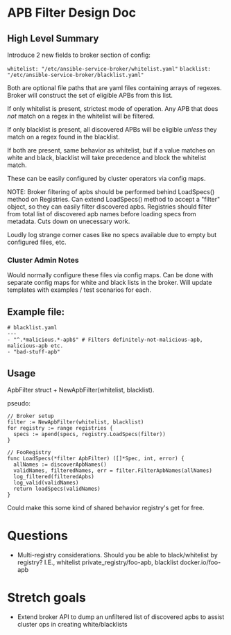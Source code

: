 # APB Filter Design Doc

## High Level Summary

Introduce 2 new fields to broker section of config:

`whitelist: "/etc/ansible-service-broker/whitelist.yaml"`
`blacklist: "/etc/ansible-service-broker/blacklist.yaml"`

Both are optional file paths that are yaml files containing arrays
of regexes. Broker will construct the set of eligible APBs from this list.

If only whitelist is present, strictest mode of operation. Any APB that does *not*
match on a regex in the whitelist will be filtered.

If only blacklist is present, all discovered APBs will be eligible *unless*
they match on a regex found in the blacklist.

If both are present, same behavior as whitelist, but if a value matches on white
and black, blacklist will take precedence and block the whitelist match.

These can be easily configured by cluster operators via config maps.

NOTE: Broker filtering of apbs should be performed behind LoadSpecs() method
on Registries. Can extend LoadSpecs() method to accept a "filter" object,
so they can easily filter discovered apbs. Registries should filter from
total list of discovered apb names before loading specs from metadata. Cuts
down on unecessary work.

Loudly log strange corner cases like no specs available due to empty but
configured files, etc.

### Cluster Admin Notes

Would normally configure these files via config maps. Can be done with separate
config maps for white and black lists in the broker. Will update templates with
examples / test scenarios for each.

## Example file:

```
# blacklist.yaml
---
- "^.*malicious.*-apb$" # Filters definitely-not-malicious-apb, malicious-apb etc.
- "bad-stuff-apb"
```

## Usage

ApbFilter struct + NewApbFilter(whitelist, blacklist).

pseudo:

```golang
// Broker setup
filter := NewApbFilter(whitelist, blacklist)
for registry := range registries {
  specs := apend(specs, registry.LoadSpecs(filter))
}

// FooRegistry
func LoadSpecs(*filter ApbFilter) ([]*Spec, int, error) {
  allNames := discoverApbNames()
  validNames, filteredNames, err = filter.FilterApbNames(allNames)
  log_filtered(filteredApbs)
  log_valid(validNames)
  return loadSpecs(validNames)
}
```

Could make this some kind of shared behavior registry's get for free.

# Questions

* Multi-registry considerations. Should you be able to black/whitelist
by registry? I.E., whitelist private_registry/foo-apb, blacklist docker.io/foo-apb

# Stretch goals
* Extend broker API to dump an unfiltered list of discovered apbs to assist
cluster ops in creating white/blacklists
